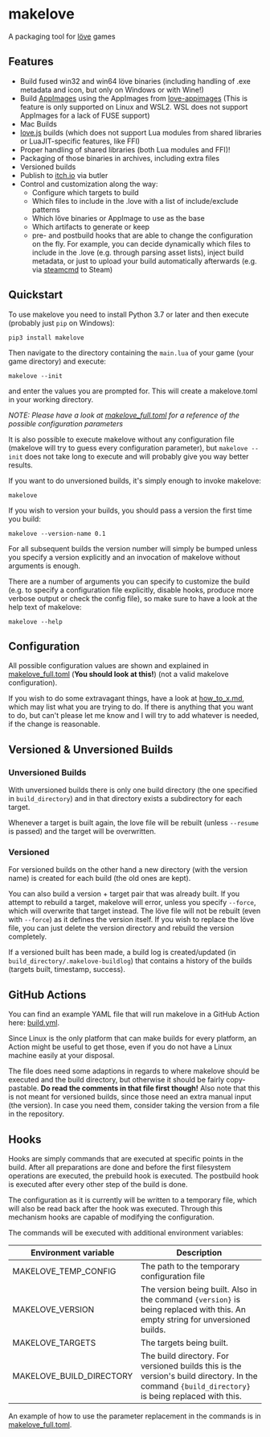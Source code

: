 # makelove

A packaging tool for [löve](https://love2d.org) games

## Features
* Build fused win32 and win64 löve binaries (including handling of .exe metadata and icon, but only on Windows or with Wine!)
* Build [AppImages](https://appimage.org/) using the AppImages from [love-appimages](https://github.com/pfirsich/love-appimages) (This is feature is only supported on Linux and WSL2. WSL does not support AppImages for a lack of FUSE support)
* Mac Builds
* [love.js](https://github.com/Davidobot/love.js) builds (which does not support Lua modules from shared libraries or LuaJIT-specific features, like FFI)
* Proper handling of shared libraries (both Lua modules and FFI)!
* Packaging of those binaries in archives, including extra files
* Versioned builds
* Publish to [itch.io](https://itch.io) via butler
* Control and customization along the way:
    - Configure which targets to build
    - Which files to include in the .love with a list of include/exclude patterns
    - Which löve binaries or AppImage to use as the base
    - Which artifacts to generate or keep
    - pre- and postbuild hooks that are able to change the configuration on the fly. For example, you can decide dynamically which files to include in the .love (e.g. through parsing asset lists), inject build metadata, or just to upload your build automatically afterwards (e.g. via [steamcmd](https://partner.steamgames.com/doc/sdk/uploading) to Steam)

## Quickstart

To use makelove you need to install Python 3.7 or later and then execute (probably just `pip` on Windows):

```
pip3 install makelove
```

Then navigate to the directory containing the `main.lua` of your game (your game directory) and execute:

```
makelove --init
```

and enter the values you are prompted for. This will create a makelove.toml in your working directory.

*NOTE: Please have a look at [makelove_full.toml](makelove_full.toml) for a reference of the possible configuration parameters*

It is also possible to execute makelove without any configuration file (makelove will try to guess every configuration parameter), but `makelove --init` does not take long to execute and will probably give you way better results.

If you want to do unversioned builds, it's simply enough to invoke makelove:

```
makelove
```

If you wish to version your builds, you should pass a version the first time you build:

```
makelove --version-name 0.1
```

For all subsequent builds the version number will simply be bumped unless you specify a version explicitly and an invocation of makelove without arguments is enough.

There are a number of arguments you can specify to customize the build (e.g. to specify a configuration file explicitly, disable hooks, produce more verbose output or check the config file), so make sure to have a look at the help text of makelove:

```
makelove --help
```

## Configuration

All possible configuration values are shown and explained in [makelove_full.toml](makelove_full.toml) (**You should look at this!**) (not a valid makelove configuration).

If you wish to do some extravagant things, have a look at [how_to_x.md](how_to_x.md), which may list what you are trying to do. If there is anything that you want to do, but can't please let me know and I will try to add whatever is needed, if the change is reasonable.

## Versioned & Unversioned Builds

### Unversioned Builds

With unversioned builds there is only one build directory (the one specified in `build_directory`) and in that directory exists a subdirectory for each target.

Whenever a target is built again, the love file will be rebuilt (unless `--resume` is passed) and the target will be overwritten.

### Versioned

For versioned builds on the other hand a new directory (with the version name) is created for each build (the old ones are kept).

You can also build a version + target pair that was already built. If you attempt to rebuild a target, makelove will error, unless you specify `--force`, which will overwrite that target instead. The löve file will not be rebuilt (even with `--force`) as it defines the version itself. If you wish to replace the löve file, you can just delete the version directory and rebuild the version completely.

If a versioned built has been made, a build log is created/updated (in `build_directory/.makelove-buildlog`) that contains a history of the builds (targets built, timestamp, success).

## GitHub Actions
You can find an example YAML file that will run makelove in a GitHub Action here:
[build.yml](https://github.com/pfirsich/lovejam20/blob/349f645ec65db9563b1c58f176f0207051294875/.github/workflows/build.yml).

Since Linux is the only platform that can make builds for every platform, an Action might be useful to get those, even if you do not have a Linux machine easily at your disposal.

The file does need some adaptions in regards to where makelove should be executed and the build directory, but otherwise it should be fairly copy-pastable. **Do read the comments in that file first though!** Also note that this is not meant for versioned builds, since those need an extra manual input (the version). In case you need them, consider taking the version from a file in the repository.

## Hooks

Hooks are simply commands that are executed at specific points in the build. After all preparations are done and before the first filesystem operations are executed, the prebuild hook is executed. The postbuild hook is executed after every other step of the build is done.

The configuration as it is currently will be written to a temporary file, which will also be read back after the hook was executed. Through this mechanism hooks are capable of modifying the configuration.

The commands will be executed with additional environment variables:

| Environment variable | Description |
|--------------------------|-------------------------------------------------------------------------------------------------------------------------------|
| MAKELOVE_TEMP_CONFIG | The path to the temporary configuration file |
| MAKELOVE_VERSION | The version being built. Also in the command `{version}` is being replaced with this. An empty string for unversioned builds. |
| MAKELOVE_TARGETS | The targets being built. |
| MAKELOVE_BUILD_DIRECTORY | The build directory. For versioned builds this is the version's build directory. In the command `{build_directory}` is being replaced with this. |

An example of how to use the parameter replacement in the commands is in [makelove_full.toml](makelove_full.toml).
